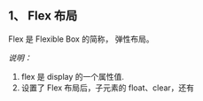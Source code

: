 ## 1、 Flex 布局

Flex 是 Flexible Box 的简称， 弹性布局。

_说明：_

1. flex 是 display 的一个属性值.
2. 设置了 Flex 布局后，子元素的 float、clear，还有
